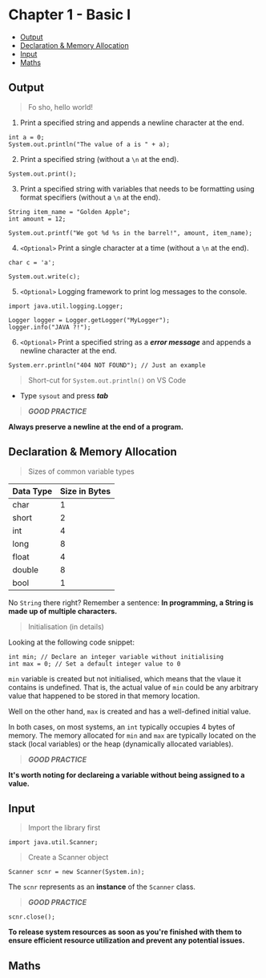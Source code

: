 


# Chapter 1 - Basic I

* [Output](#1-Output)
* [Declaration & Memory Allocation](#2-DMA)
* [Input](#3-Input)
* [Maths](#4-Maths)

<h2 id="1-Output">Output</h2>

> Fo sho, hello world!

1. Print a specified string and appends a newline character at the end.

```
int a = 0;
System.out.println("The value of a is " + a);
```

2. Print a specified string (without a `\n` at the end).

```
System.out.print();
```

3. Print a specified string with variables that needs to be formatting using format specifiers (without a `\n` at the end).

```
String item_name = "Golden Apple";
int amount = 12;

System.out.printf("We got %d %s in the barrel!", amount, item_name);
```

4. `<Optional>` Print a single character at a time (without a `\n` at the end).

```
char c = 'a';

System.out.write(c);
```

5. `<Optional>` Logging framework to print log messages to the console.

```
import java.util.logging.Logger;

Logger logger = Logger.getLogger("MyLogger");
logger.info("JAVA ?!");
```

6. `<Optional>` Print a specified string as a ***error message*** and appends a newline character at the end.

```
System.err.println("404 NOT FOUND"); // Just an example
```

> Short-cut for `System.out.println()` on VS Code

* Type `sysout` and press ***tab***

> ***GOOD PRACTICE***

**Always preserve a newline at the end of a program.**

<h2 id="2-DMA">Declaration & Memory Allocation</h2>

> Sizes of common variable types

| Data Type | Size in Bytes |
|-----------|---------------|
| char      | 1             |
| short     | 2             |
| int       | 4             |
| long      | 8             |
| float     | 4             |
| double    | 8             |
| bool      | 1             |

No `String` there right? Remember a sentence: **In programming, a String is made up of multiple characters.**

> Initialisation (in details)

Looking at the following code snippet:
```
int min; // Declare an integer variable without initialising
int max = 0; // Set a default integer value to 0
```

`min` variable is created but not initialised, which means that the vlaue it contains is undefined. That is, the actual value of `min` could be any arbitrary value that happened to be stored in that memory location.

Well on the other hand, `max` is created and has a well-defined initial value.

In both cases, on most systems, an `int` typically occupies 4 bytes of memory. The memory allocated for `min` and `max` are typically located on the stack (local variables) or the heap (dynamically allocated variables).

> ***GOOD PRACTICE***

**It's worth noting for declareing a variable without being assigned to a value.**

<h2 id="3-Input">Input</h2>

> Import the library first

```
import java.util.Scanner;
```

> Create a Scanner object

```
Scanner scnr = new Scanner(System.in);
```

The `scnr` represents as an **instance** of the `Scanner` class.

> ***GOOD PRACTICE***

```
scnr.close();
```

**To release system resources as soon as you're finished with them to ensure efficient resource utilization and prevent any potential issues.**

<h2 id="4-Maths">Maths</h2>

